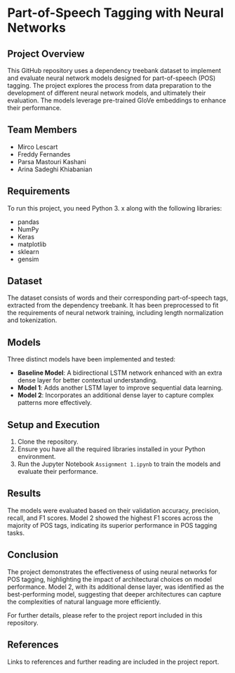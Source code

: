 # Part-of-Speech Tagging with Neural Networks

## Project Overview

This GitHub repository uses a dependency treebank dataset to implement and evaluate neural network models designed for part-of-speech (POS) tagging. The project explores the process from data preparation to the development of different neural network models, and ultimately their evaluation. The models leverage pre-trained GloVe embeddings to enhance their performance.

## Team Members

- Mirco Lescart
- Freddy Fernandes
- Parsa Mastouri Kashani
- Arina Sadeghi Khiabanian

## Requirements

To run this project, you need Python 3. x along with the following libraries:
- pandas
- NumPy
- Keras
- matplotlib
- sklearn
- gensim

## Dataset

The dataset consists of words and their corresponding part-of-speech tags, extracted from the dependency treebank. It has been preprocessed to fit the requirements of neural network training, including length normalization and tokenization.

## Models

Three distinct models have been implemented and tested:

- **Baseline Model**: A bidirectional LSTM network enhanced with an extra dense layer for better contextual understanding.
- **Model 1**: Adds another LSTM layer to improve sequential data learning.
- **Model 2**: Incorporates an additional dense layer to capture complex patterns more effectively.

## Setup and Execution

1. Clone the repository.
2. Ensure you have all the required libraries installed in your Python environment.
3. Run the Jupyter Notebook `Assignment 1.ipynb` to train the models and evaluate their performance.

## Results

The models were evaluated based on their validation accuracy, precision, recall, and F1 scores. Model 2 showed the highest F1 scores across the majority of POS tags, indicating its superior performance in POS tagging tasks.

## Conclusion

The project demonstrates the effectiveness of using neural networks for POS tagging, highlighting the impact of architectural choices on model performance. Model 2, with its additional dense layer, was identified as the best-performing model, suggesting that deeper architectures can capture the complexities of natural language more efficiently.

For further details, please refer to the project report included in this repository.

## References

Links to references and further reading are included in the project report.
